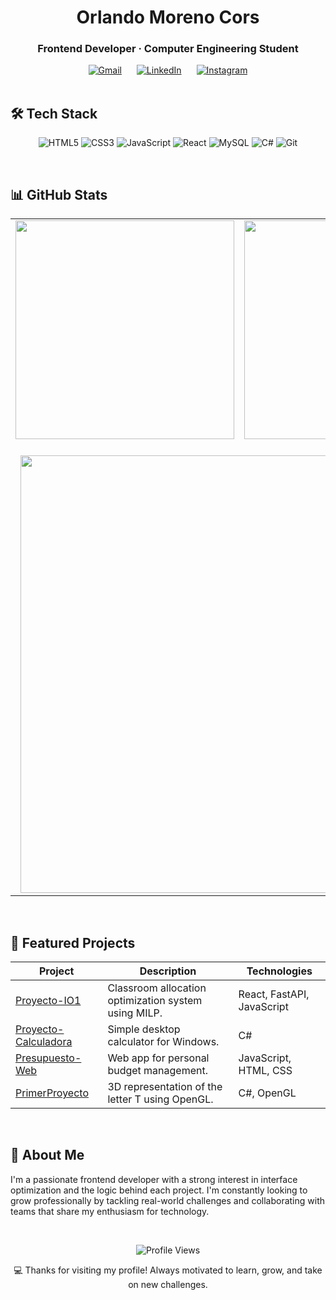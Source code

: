 <h1 align="center">Orlando Moreno Cors</h1>
<h3 align="center">Frontend Developer · Computer Engineering Student</h3>

<div align="center">
  <a href="mailto:orlandosebastian693@gmail.com" style="display: inline-block; margin: 0 10px;">
    <img src="https://img.shields.io/badge/Gmail-D14836?style=for-the-badge&logo=gmail&logoColor=white" alt="Gmail" />
  </a>
  <a href="https://www.linkedin.com/in/orlando693" target="_blank" style="display: inline-block; margin: 0 10px;">
    <img src="https://img.shields.io/badge/LinkedIn-0077B5?style=for-the-badge&logo=linkedin&logoColor=white" alt="LinkedIn" />
  </a>
  <a href="https://www.instagram.com/amarillocors?igsh=c3g4dzVzcDIxbWc1" target="_blank" style="display: inline-block; margin: 0 10px;">
    <img src="https://img.shields.io/badge/Instagram-E4405F?style=for-the-badge&logo=instagram&logoColor=white" alt="Instagram" />
  </a>
</div>






<br/>

## 🛠️ Tech Stack

<p align="center">
  <img src="https://img.shields.io/badge/HTML5-E34F26?style=for-the-badge&logo=html5&logoColor=white" alt="HTML5" />
  <img src="https://img.shields.io/badge/CSS3-1572B6?style=for-the-badge&logo=css3&logoColor=white" alt="CSS3" />
  <img src="https://img.shields.io/badge/JavaScript-F7DF1E?style=for-the-badge&logo=javascript&logoColor=black" alt="JavaScript" />
  <img src="https://img.shields.io/badge/React-20232A?style=for-the-badge&logo=react&logoColor=61DAFB" alt="React" />
  <img src="https://img.shields.io/badge/MySQL-00758F?style=for-the-badge&logo=mysql&logoColor=white" alt="MySQL" />
  <img src="https://img.shields.io/badge/C%23-239120?style=for-the-badge&logo=c-sharp&logoColor=white" alt="C#" />
  <img src="https://img.shields.io/badge/Git-F05032?style=for-the-badge&logo=git&logoColor=white" alt="Git" />
</p>

<br/>

## 📊 GitHub Stats

<div align="center">
  <table>
    <tr>
      <td>
        <img src="https://github-readme-stats.vercel.app/api?username=Orlando693&show_icons=true&theme=github_dark&hide_border=true" width="350px" />
      </td>
      <td>
        <img src="https://github-readme-stats.vercel.app/api/top-langs/?username=Orlando693&layout=compact&theme=github_dark&hide_border=true" width="350px" />
      </td>
    </tr>
    <tr>
      <td colspan="2" align="center">
        <br/>
        <img src="https://github-readme-streak-stats.herokuapp.com/?user=Orlando693&theme=github_dark&hide_border=true" width="700px" />
      </td>
    </tr>
  </table>
</div>

<br/>

## 🚀 Featured Projects

<div align="center">

<table>
  <thead>
    <tr>
      <th>Project</th>
      <th>Description</th>
      <th>Technologies</th>
    </tr>
  </thead>
  <tbody>
    <tr>
      <td><a href="https://github.com/Orlando693/Proyecto-IO1">Proyecto-IO1</a></td>
      <td>Classroom allocation optimization system using MILP.</td>
      <td>React, FastAPI, JavaScript</td>
    </tr>
    <tr>
      <td><a href="https://github.com/Orlando693/Proyecto-Calculadora">Proyecto-Calculadora</a></td>
      <td>Simple desktop calculator for Windows.</td>
      <td>C#</td>
    </tr>
    <tr>
      <td><a href="https://github.com/Orlando693/Presupuesto-Web">Presupuesto-Web</a></td>
      <td>Web app for personal budget management.</td>
      <td>JavaScript, HTML, CSS</td>
    </tr>
    <tr>
      <td><a href="https://github.com/Orlando693/PrimerProyecto">PrimerProyecto</a></td>
      <td>3D representation of the letter T using OpenGL.</td>
      <td>C#, OpenGL</td>
    </tr>
  </tbody>
</table>

</div>


<br/>

## 👤 About Me

I'm a passionate frontend developer with a strong interest in interface optimization and the logic behind each project. I'm constantly looking to grow professionally by tackling real-world challenges and collaborating with teams that share my enthusiasm for technology.

<br/>

<p align="center">
  <img src="https://komarev.com/ghpvc/?username=Orlando693&label=Profile%20views&color=0e75b6&style=flat" alt="Profile Views" />
</p>

<p align="center">
  💻 Thanks for visiting my profile! Always motivated to learn, grow, and take on new challenges.
</p>
